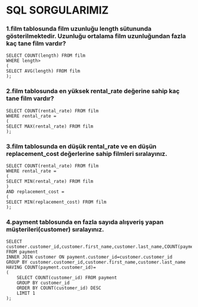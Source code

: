 # SQL SORGULARIMIZ

### 1.film tablosunda film uzunluğu length sütununda gösterilmektedir. Uzunluğu ortalama film uzunluğundan fazla kaç tane film vardır?
```
SELECT COUNT(length) FROM film
WHERE length>
(
SELECT AVG(length) FROM film
);
```
### 2.film tablosunda en yüksek rental_rate değerine sahip kaç tane film vardır?
```
SELECT COUNT(rental_rate) FROM film
WHERE rental_rate =
(
SELECT MAX(rental_rate) FROM film
);  
```
### 3.film tablosunda en düşük rental_rate ve en düşün replacement_cost değerlerine sahip filmleri sıralayınız.
```
SELECT COUNT(rental_rate) FROM film
WHERE rental_rate =
(
SELECT MIN(rental_rate) FROM film
)
AND replacement_cost =
(
SELECT MIN(replacement_cost) FROM film
);
```
### 4.payment tablosunda en fazla sayıda alışveriş yapan müşterileri(customer) sıralayınız.
```
SELECT customer.customer_id,customer.first_name,customer.last_name,COUNT(payment.customer_id) FROM payment
INNER JOIN customer ON payment.customer_id=customer.customer_id
GROUP BY customer.customer_id,customer.first_name,customer.last_name
HAVING COUNT(payment.customer_id)=
(
    SELECT COUNT(customer_id) FROM payment
    GROUP BY customer_id
    ORDER BY COUNT(customer_id) DESC
    LIMIT 1
);
```
